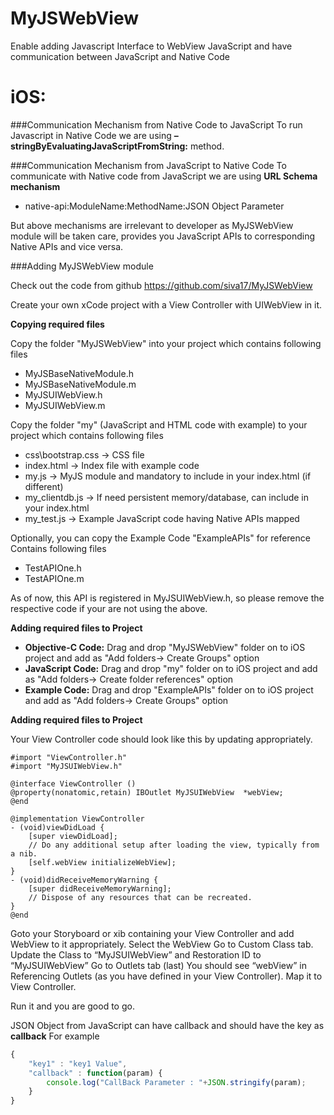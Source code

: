 MyJSWebView
===========

Enable adding Javascript Interface to WebView JavaScript and have communication between JavaScript and Native Code

iOS:
====

###Communication Mechanism from Native Code to JavaScript
To run Javascript in Native Code we are using **– stringByEvaluatingJavaScriptFromString:** method.

###Communication Mechanism from JavaScript to Native Code
To communicate with Native code from JavaScript we are using **URL Schema mechanism**
* native-api:ModuleName:MethodName:JSON Object Parameter

But above mechanisms are irrelevant to developer as MyJSWebView module will be taken care, provides you JavaScript APIs to corresponding Native APIs and vice versa.

###Adding MyJSWebView module

Check out the code from github https://github.com/siva17/MyJSWebView

Create your own xCode project with a View Controller with UIWebView in it.

**Copying required files**

Copy the folder "MyJSWebView" into your project which contains following files
* MyJSBaseNativeModule.h
* MyJSBaseNativeModule.m
* MyJSUIWebView.h
* MyJSUIWebView.m

Copy the folder "my" (JavaScript and HTML code with example) to your project which contains following files
* css\bootstrap.css	-> CSS file
* index.html		-> Index file with example code
* my.js				-> MyJS module and mandatory to include in your index.html (if different)
* my_clientdb.js	-> If need persistent memory/database, can include in your index.html
* my_test.js		-> Example JavaScript code having Native APIs mapped 

Optionally, you can copy the Example Code "ExampleAPIs" for reference Contains following files
* TestAPIOne.h
* TestAPIOne.m

As of now, this API is registered in MyJSUIWebView.h, so please remove the respective code if your are not using the above.

**Adding required files to Project**

* **Objective-C Code:** Drag and drop "MyJSWebView" folder on to iOS project and add as "Add folders-> Create Groups" option
* **JavaScript Code:** Drag and drop "my" folder on to iOS project and add as "Add folders-> Create folder references" option
* **Example Code:** Drag and drop "ExampleAPIs" folder on to iOS project and add as "Add folders-> Create Groups" option

**Adding required files to Project**

Your View Controller code should look like this by updating appropriately.

```obj-c
#import "ViewController.h"
#import "MyJSUIWebView.h"

@interface ViewController ()
@property(nonatomic,retain) IBOutlet MyJSUIWebView	*webView;
@end

@implementation ViewController
- (void)viewDidLoad {
	[super viewDidLoad];
	// Do any additional setup after loading the view, typically from a nib.
	[self.webView initializeWebView];
}
- (void)didReceiveMemoryWarning {
	[super didReceiveMemoryWarning];
	// Dispose of any resources that can be recreated.
}
@end
```

Goto your Storyboard or xib containing your View Controller and add WebView to it appropriately.
Select the WebView 
Go to Custom Class tab.
Update the Class to “MyJSUIWebView” and Restoration ID to “MyJSUIWebView”
Go to Outlets tab (last) 
You should see “webView” in Referencing Outlets (as you have defined in your View Controller).
Map it to View Controller.

Run it and you are good to go.



JSON Object from JavaScript can have callback and should have the key as **callback**
For example
```js
{
	"key1" : "key1 Value",
	"callback" : function(param) {
		console.log("CallBack Parameter : "+JSON.stringify(param);
	}
}
```




